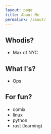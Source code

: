 ```yaml
---
layout: page
title: About Me
permalink: /about/
---
```


## Whodis?
* Max of NYC

## What I's?
* Ops

## For fun?
* comix
* linux
* python
* rust (learning)
